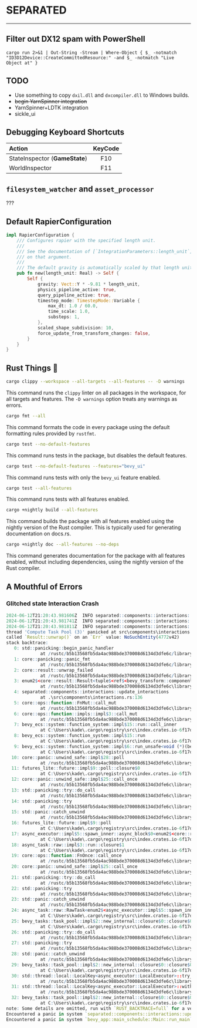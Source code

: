 # SEPARATED

---

## Filter out DX12 spam with PowerShell

```pwsh
cargo run 2>&1 | Out-String -Stream | Where-Object { $_ -notmatch "ID3D12Device::CreateCommittedResource:" -and $_ -notmatch "Live Object at" }
```

## TODO

- Use something to copy `dxil.dll` and `dxcompiler.dll` to Windows builds.
- ~~begin YarnSpinner integration~~
- YarnSpinner+LDTK integration
- sickle_ui

## Debugging Keyboard Shortcuts

| Action                         | KeyCode |
| :----------------------------- | :-----: |
| StateInspector (**GameState**) |   F10   |
| WorldInspector                 |   F11   |

## `filesystem_watcher` and `asset_processor`

???

## Default RapierConfiguration

```rust
impl RapierConfiguration {
    /// Configures rapier with the specified length unit.
    ///
    /// See the documentation of [`IntegrationParameters::length_unit`] for additional details
    /// on that argument.
    ///
    /// The default gravity is automatically scaled by that length unit.
    pub fn new(length_unit: Real) -> Self {
        Self {
            gravity: Vect::Y * -9.81 * length_unit,
            physics_pipeline_active: true,
            query_pipeline_active: true,
            timestep_mode: TimestepMode::Variable {
                max_dt: 1.0 / 60.0,
                time_scale: 1.0,
                substeps: 1,
            },
            scaled_shape_subdivision: 10,
            force_update_from_transform_changes: false,
        }
    }
}
```

## Rust Things 🦀

```bash
cargo clippy --workspace --all-targets --all-features -- -D warnings
```

This command runs the `clippy` linter on all packages in the workspace, for all targets and features. The `-D warnings` option treats any warnings as errors.

```bash
cargo fmt --all
```

This command formats the code in every package using the default formatting rules provided by `rustfmt`.

```bash
cargo test --no-default-features
```

This command runs tests in the package, but disables the default features.

```bash
cargo test --no-default-features --features="bevy_ui"
```

This command runs tests with only the `bevy_ui` feature enabled.

```bash
cargo test --all-features
```

This command runs tests with all features enabled.

```bash
cargo +nightly build --all-features
```

This command builds the package with all features enabled using the nightly version of the Rust compiler. This is typically used for generating documentation on docs.rs.

```bash
cargo +nightly doc --all-features --no-deps
```

This command generates documentation for the package with all features enabled, without including dependencies, using the nightly version of the Rust compiler.

## A Mouthful of Errors

### Glitched state Interaction Crash

```r
2024-06-12T21:20:43.981606Z  INFO separated::components::interactions: New interactive Npc: Just an NPC
2024-06-12T21:20:43.981741Z  INFO separated::components::interactions: New interactive Npc: Bob Marley
2024-06-12T21:20:43.981811Z  INFO separated::components::interactions: New interactive NpcPatrol: Jeff
thread 'Compute Task Pool (3)' panicked at src\components\interactions.rs:138:18:
called `Result::unwrap()` on an `Err` value: NoSuchEntity(4772v42)
stack backtrace:
   0: std::panicking::begin_panic_handler
             at /rustc/b5b13568fb5da4ac988bde370008d6134d3dfe6c/library\std\src\panicking.rs:652
   1: core::panicking::panic_fmt
             at /rustc/b5b13568fb5da4ac988bde370008d6134d3dfe6c/library\core\src\panicking.rs:72
   2: core::result::unwrap_failed
             at /rustc/b5b13568fb5da4ac988bde370008d6134d3dfe6c/library\core\src\result.rs:1679
   3: enum2$<core::result::Result<tuple$<ref$<bevy_transform::components::global_transform::GlobalTransform>,ref$<bevy_rapier2d::geometry::collider::Collider> >,enum2$<bevy_ecs::query::error::QueryEntityError> > >::unwrap
             at /rustc/b5b13568fb5da4ac988bde370008d6134d3dfe6c\library\core\src\result.rs:1102
   4: separated::components::interactions::update_interactions
             at .\src\components\interactions.rs:136
   5: core::ops::function::FnMut::call_mut
             at /rustc/b5b13568fb5da4ac988bde370008d6134d3dfe6c\library\core\src\ops\function.rs:166
   6: core::ops::function::impls::impl$3::call_mut
             at /rustc/b5b13568fb5da4ac988bde370008d6134d3dfe6c\library\core\src\ops\function.rs:294
   7: bevy_ecs::system::function_system::impl$15::run::call_inner
             at C:\Users\kade\.cargo\registry\src\index.crates.io-6f17d22bba15001f\bevy_ecs-0.13.2\src\system\function_system.rs:656
   8: bevy_ecs::system::function_system::impl$15::run
             at C:\Users\kade\.cargo\registry\src\index.crates.io-6f17d22bba15001f\bevy_ecs-0.13.2\src\system\function_system.rs:659
   9: bevy_ecs::system::function_system::impl$6::run_unsafe<void (*)(bevy_ecs::system::query::Query<tuple$<ref_mut$<separated::components::interactions::InteractionSensor>,ref$<bevy_hierarchy::components::parent::Parent> >,tuple$<> >,bevy_ecs::system::query::Que
             at C:\Users\kade\.cargo\registry\src\index.crates.io-6f17d22bba15001f\bevy_ecs-0.13.2\src\system\function_system.rs:499
  10: core::panic::unwind_safe::impl$28::poll
             at /rustc/b5b13568fb5da4ac988bde370008d6134d3dfe6c\library\core\src\panic\unwind_safe.rs:297
  11: futures_lite::future::impl$9::poll::closure$0
             at C:\Users\kade\.cargo\registry\src\index.crates.io-6f17d22bba15001f\futures-lite-2.3.0\src\future.rs:588
  12: core::panic::unwind_safe::impl$25::call_once
             at /rustc/b5b13568fb5da4ac988bde370008d6134d3dfe6c\library\core\src\panic\unwind_safe.rs:272
  13: std::panicking::try::do_call
             at /rustc/b5b13568fb5da4ac988bde370008d6134d3dfe6c\library\std\src\panicking.rs:559
  14: std::panicking::try
             at /rustc/b5b13568fb5da4ac988bde370008d6134d3dfe6c\library\std\src\panicking.rs:523
  15: std::panic::catch_unwind
             at /rustc/b5b13568fb5da4ac988bde370008d6134d3dfe6c\library\std\src\panic.rs:149
  16: futures_lite::future::impl$9::poll
             at C:\Users\kade\.cargo\registry\src\index.crates.io-6f17d22bba15001f\futures-lite-2.3.0\src\future.rs:588
  17: async_executor::impl$5::spawn_inner::async_block$0<enum2$<core::result::Result<tuple$<>,alloc::boxed::Box<dyn$<core::any::Any,core::marker::Send>,alloc::alloc::Global> > >,futures_lite::future::CatchUnwind<core::panic::unwind_safe::AssertUnwindSafe<enum2$<
             at C:\Users\kade\.cargo\registry\src\index.crates.io-6f17d22bba15001f\async-executor-1.12.0\src\lib.rs:249
  18: async_task::raw::impl$3::run::closure$1
             at C:\Users\kade\.cargo\registry\src\index.crates.io-6f17d22bba15001f\async-task-4.7.1\src\raw.rs:550
  19: core::ops::function::FnOnce::call_once
             at /rustc/b5b13568fb5da4ac988bde370008d6134d3dfe6c\library\core\src\ops\function.rs:250
  20: core::panic::unwind_safe::impl$25::call_once
             at /rustc/b5b13568fb5da4ac988bde370008d6134d3dfe6c\library\core\src\panic\unwind_safe.rs:272
  21: std::panicking::try::do_call
             at /rustc/b5b13568fb5da4ac988bde370008d6134d3dfe6c\library\std\src\panicking.rs:559
  22: std::panicking::try
             at /rustc/b5b13568fb5da4ac988bde370008d6134d3dfe6c\library\std\src\panicking.rs:523
  23: std::panic::catch_unwind
             at /rustc/b5b13568fb5da4ac988bde370008d6134d3dfe6c\library\std\src\panic.rs:149
  24: async_task::raw::RawTask<enum2$<async_executor::impl$5::spawn_inner::async_block_env$0<enum2$<core::result::Result<tuple$<>,alloc::boxed::Box<dyn$<core::any::Any,core::marker::Send>,alloc::alloc::Global> > >,futures_lite::future::CatchUnwind<core::panic::u
             at C:\Users\kade\.cargo\registry\src\index.crates.io-6f17d22bba15001f\async-task-4.7.1\src\raw.rs:549
  25: bevy_tasks::task_pool::impl$2::new_internal::closure$0::closure$0::closure$0::closure$0
             at C:\Users\kade\.cargo\registry\src\index.crates.io-6f17d22bba15001f\bevy_tasks-0.13.2\src\task_pool.rs:180
  26: std::panicking::try::do_call
             at /rustc/b5b13568fb5da4ac988bde370008d6134d3dfe6c\library\std\src\panicking.rs:559
  27: std::panicking::try
             at /rustc/b5b13568fb5da4ac988bde370008d6134d3dfe6c\library\std\src\panicking.rs:523
  28: std::panic::catch_unwind
             at /rustc/b5b13568fb5da4ac988bde370008d6134d3dfe6c\library\std\src\panic.rs:149
  29: bevy_tasks::task_pool::impl$2::new_internal::closure$0::closure$0::closure$0
             at C:\Users\kade\.cargo\registry\src\index.crates.io-6f17d22bba15001f\bevy_tasks-0.13.2\src\task_pool.rs:174
  30: std::thread::local::LocalKey<async_executor::LocalExecutor>::try_with
             at /rustc/b5b13568fb5da4ac988bde370008d6134d3dfe6c\library\std\src\thread\local.rs:283
  31: std::thread::local::LocalKey<async_executor::LocalExecutor>::with
             at /rustc/b5b13568fb5da4ac988bde370008d6134d3dfe6c\library\std\src\thread\local.rs:260
  32: bevy_tasks::task_pool::impl$2::new_internal::closure$0::closure$0
             at C:\Users\kade\.cargo\registry\src\index.crates.io-6f17d22bba15001f\bevy_tasks-0.13.2\src\task_pool.rs:167
note: Some details are omitted, run with `RUST_BACKTRACE=full` for a verbose backtrace.
Encountered a panic in system `separated::components::interactions::update_interactions`!
Encountered a panic in system `bevy_app::main_schedule::Main::run_main`!
```
